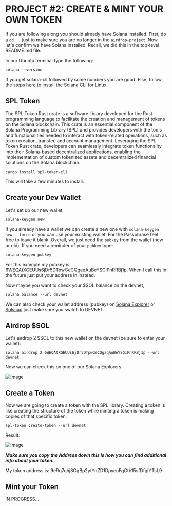 # PROJECT #2: CREATE & MINT YOUR OWN TOKEN

If you are following along you should already have Solana installed. 
First, do a `cd ..` just to make sure you are no longer in the `airdrop-project`. 
Now, let's confirm we have Solana installed. Recall, we did this in the top-level README.md file.

In our Ubuntu terminal type the following:

```
solana --version
```

If you get solana-cli followed by some numbers you are good! Else, follow the steps [here](https://docs.solana.com/cli/install-solana-cli-tools#use-solanas-install-tool) to install the Solana CLI for Linux. 

## SPL Token 

The SPL Token Rust crate is a software library developed for the Rust programming language to facilitate the creation and management of tokens on the Solana blockchain. This crate is an essential component of the Solana Programming Library (SPL) and provides developers with the tools and functionalities needed to interact with token-related operations, such as token creation, transfer, and account management. Leveraging the SPL Token Rust crate, developers can seamlessly integrate token functionality into their Solana-based decentralized applications, enabling the implementation of custom tokenized assets and decentralized financial solutions on the Solana blockchain.

```
cargo install spl-token-cli
```

This will take a few minutes to install.

## Create your Dev Wallet 

Let's set up our new wallet,

```
solana-keygen new
```

If you already have a wallet we can create a new one with `solana-keygen new --force` or you can use your existing wallet. For the Passphrase feel free to leave it blank. 
Overall, we just need the `pubkey` from the wallet (new or old). If you need a reminder of your `pubkey` type:

```
solana-keygen pubkey
```

For this example my pubkey is 6WEQAtXGEUUs6jDr5DTpwGeCQgaqAuBeYSGiPnRRBj1p. When I call this in the future just put your address in instead. 

Now maybe you want to check your $SOL balance on the devnet,

```
solana balance --url devnet
```

We can also check your wallet address (pubkey) on [Solana Explorer](https://explorer.solana.com/?cluster=devnet) or [Solscan](https://solscan.io/?cluster=devnet) just make sure you switch to DEVNET.

## Airdrop $SOL

Let's airdrop 2 $SOL to this new wallet on the devnet (be sure to enter your wallet):

```
solana airdrop 2 6WEQAtXGEUUs6jDr5DTpwGeCQgaqAuBeYSGiPnRRBj1p --url devnet
```

Now we can check this on one of our Solana Explorers -

![image](https://github.com/jvick1/Intro_to_SOL/assets/32043066/b708fce6-8874-412f-ae60-c120afd74969)

## Create a Token

Now we are going to create a token with the SPL library. Creating a token is like creating the structure of the token while minting a token is making copies of that specific token. 

```
spl-token create-token --url devnet
```

Result:

![image](https://github.com/jvick1/Intro_to_SOL/assets/32043066/e290f80e-1966-4d3f-a55c-b660643399d3)

***Make sure you copy the Address down this is how you can find additional info about your token.***

My token address is: 9eRq7qhj8GgBp2ytYnZD1DpyeuFgGtb15sfDfgiYTsL9

## Mint your Token

IN PROGRESS...
